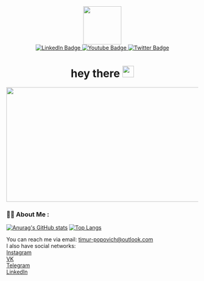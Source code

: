 <div id="header" align="center">
  <img src="https://media.giphy.com/media/M9gbBd9nbDrOTu1Mqx/giphy.gif" width="100"/>
  
  <div id="badges">
  <a href="https://www.linkedin.com/in/timur-popovich-a14b9820b">
    <img src="https://img.shields.io/badge/LinkedIn-blue?style=for-the-badge&logo=linkedin&logoColor=white" alt="LinkedIn Badge"/>
  </a>
  <a href="your-youtube-URL">
    <img src="https://img.shields.io/badge/YouTube-red?style=for-the-badge&logo=youtube&logoColor=white" alt="Youtube Badge"/>
  </a>
  <a href="your-twitter-URL">
    <img src="https://img.shields.io/badge/Twitter-blue?style=for-the-badge&logo=twitter&logoColor=white" alt="Twitter Badge"/>
  </a>
</div>
  
  <img src="https://komarev.com/ghpvc/?username=TimurPopovich&style=flat-square&color=blue" alt=""/>
  
  <h1>
  hey there
  <img src="https://media.giphy.com/media/hvRJCLFzcasrR4ia7z/giphy.gif" width="30px"/>
  </h1>
  
</div>

<div align="center">
  <img src="https://media.giphy.com/media/dWesBcTLavkZuG35MI/giphy.gif" width="600" height="300"/>
</div>

### :woman_technologist: About Me :



[![Anurag's GitHub stats](https://github-readme-stats.vercel.app/api?username=TimurPopovich&show_icons=true&theme=synthwave&hide=issues)](https://github.com/anuraghazra/github-readme-stats)   [![Top Langs](https://github-readme-stats.vercel.app/api/top-langs/?username=TimurPopovich&show_icons=true&theme=synthwave&layout=compact)](https://github.com/anuraghazra/github-readme-stats)

You can reach me via email: [timur-popovich@outlook.com](mailto:timur-popovich@outlook.com)  
I also have social networks:  
[Instagram](https://www.instagram.com/timur_popovich)  
[VK](https://vk.com/timur1818)  
[Telegram](https://t.me/Timur_Popovich)  
[LinkedIn](https://www.linkedin.com/in/timur-popovich-a14b9820b)
 
